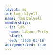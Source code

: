 ```yaml
---
layout: mp
id: tam_dalyell
name: Tam Dalyell
memberships:
- id: lab
  name: Labour Party
  start: 
  end: '2005-03-18'
autogenerated: true
---
```

